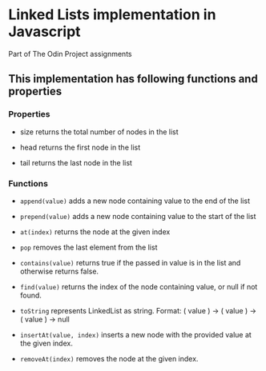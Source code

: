 # Linked Lists implementation in Javascript

Part of The Odin Project assignments

## This implementation has following functions and properties

### Properties

- size returns the total number of nodes in the list

- head returns the first node in the list

- tail returns the last node in the list

### Functions

- `append(value)` adds a new node containing value to the end of the list

- `prepend(value)` adds a new node containing value to the start of the list

- `at(index)` returns the node at the given index

- `pop` removes the last element from the list

- `contains(value)` returns true if the passed in value is in the list and otherwise returns false.

- `find(value)` returns the index of the node containing value, or null if not found.

- `toString` represents LinkedList as string. Format: ( value ) -> ( value ) -> ( value ) -> null

- `insertAt(value, index)` inserts a new node with the provided value at the given index.

- `removeAt(index)` removes the node at the given index.
